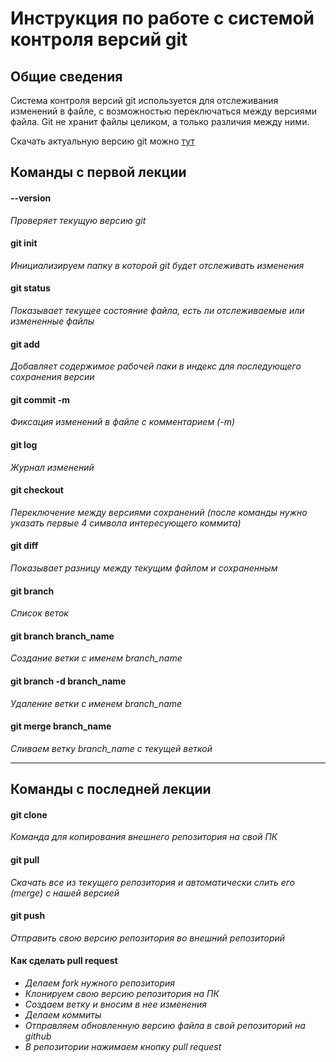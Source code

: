 # Инструкция по работе с системой контроля версий git
## Общие сведения

Система контроля версий git используется для отслеживания изменений в файле, с возможностью переключаться между версиями файла. Git не хранит файлы целиком, а только различия между ними.

Скачать актуальную версию git можно [тут](https://git-scm.com/downloads)

## Команды с первой лекции

#### --version

_Проверяет текущую версию git_

#### git init

_Инициализируем папку в которой git будет отслеживать изменения_

#### git status

_Показывает текущее состояние файла, есть ли отслеживаемые или измененные файлы_

#### git add

_Добавляет содержимое рабочей паки в индекс для последующего сохранения версии_

#### git commit -m

_Фиксация изменений в файле с комментарием (-m)_

#### git log

_Журнал изменений_

#### git checkout

_Переключение между версиями сохранений (после команды нужно указать первые 4 символа интересующего коммита)_

#### git  diff

_Показывает разницу между текущим файлом и сохраненным_

#### git  branch

_Cписок веток_

#### git  branch branch_name

_Создание ветки с именем branch_name_

#### git  branch -d branch_name

_Удаление ветки с именем branch_name_

#### git merge branch_name

_Сливаем ветку branch_name с текущей веткой_

---

## Команды с последней лекции

#### git clone

_Команда для копирования внешнего репозитория на свой ПК_

#### git pull

_Скачать все из текущего репозитория и автоматически слить его (merge) с нашей версией_

#### git push

_Отправить свою версию репозитория во внешний репозиторий_

#### Как сделать pull request

* _Делаем fork нужного репозитория_
* _Клонируем свою версию репозитория на ПК_
* _Создаем ветку и вносим в нее изменения_
* _Делаем коммиты_
* _Отправляем обновленную версию файла в свой репозиторий на github_
* _В репозитории нажимаем кнопку pull request_